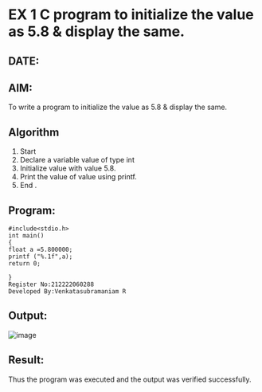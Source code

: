 # EX 1 C program to initialize the value as 5.8 & display the same.
## DATE:
## AIM:
To write a program to initialize the value as 5.8 & display the same.

## Algorithm
1. Start 
2. Declare a variable value of type int 
3. Initialize value with value 5.8. 
4. Print the value of value using printf. 
5. End .  

## Program:
```
#include<stdio.h> 
int main() 
{ 
float a =5.800000; 
printf ("%.1f",a); 
return 0; 
 
}
Register No:212222060288
Developed By:Venkatasubramaniam R
```


## Output:

![image](https://github.com/user-attachments/assets/5d7cae15-de01-4775-b062-3bc839f21cff)


## Result:
Thus the program was executed and the output was verified successfully.
